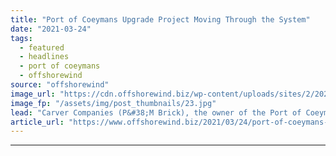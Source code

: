 ```yaml
---
title: "Port of Coeymans Upgrade Project Moving Through the System"
date: "2021-03-24"
tags: 
  - featured
  - headlines
  - port of coeymans
  - offshorewind
source: "offshorewind"
image_url: "https://cdn.offshorewind.biz/wp-content/uploads/sites/2/2021/03/24132003/Port-of-Coeymans_OVERALL-SITE-PLAN_-c-Carver-Companies.jpg"
image_fp: "/assets/img/post_thumbnails/23.jpg"
lead: "Carver Companies (P&#38;M Brick), the owner of the Port of Coeymans deep water inland"
article_url: "https://www.offshorewind.biz/2021/03/24/port-of-coeymans-upgrade-project-moving-through-the-system/"
---
```


---
